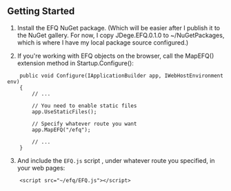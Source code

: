 ## Getting Started

1. Install the EFQ NuGet package. (Which will be easier after I publish it to the NuGet gallery. For now, I copy JDege.EFQ.0.1.0 to ~/NuGetPackages, which is where I have my local package source configured.)

2. If you're working with EFQ objects on the browser, call the MapEFQ() extension method in Startup.Configure():

```
    public void Configure(IApplicationBuilder app, IWebHostEnvironment env)
    {
        // ...

        // You need to enable static files
        app.UseStaticFiles();

        // Specify whatever route you want
        app.MapEFQ("/efq");

        // ...
    }
```
3. And include the `EFQ.js` script , under whatever route you specified, in your web pages:

```
    <script src="~/efq/EFQ.js"></script>
```

